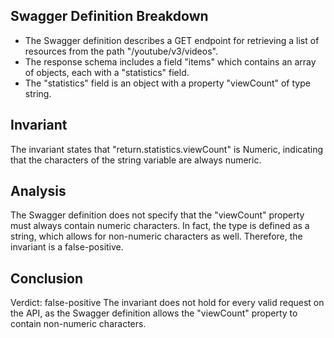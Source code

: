 ## Swagger Definition Breakdown
- The Swagger definition describes a GET endpoint for retrieving a list of resources from the path "/youtube/v3/videos".
- The response schema includes a field "items" which contains an array of objects, each with a "statistics" field.
- The "statistics" field is an object with a property "viewCount" of type string.

## Invariant
The invariant states that "return.statistics.viewCount" is Numeric, indicating that the characters of the string variable are always numeric.

## Analysis
The Swagger definition does not specify that the "viewCount" property must always contain numeric characters. In fact, the type is defined as a string, which allows for non-numeric characters as well. Therefore, the invariant is a false-positive.

## Conclusion
Verdict: false-positive
The invariant does not hold for every valid request on the API, as the Swagger definition allows the "viewCount" property to contain non-numeric characters.
